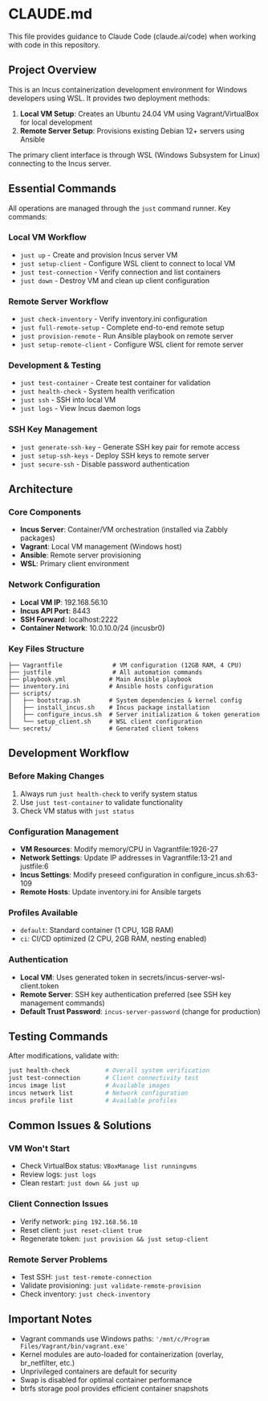 # CLAUDE.md

This file provides guidance to Claude Code (claude.ai/code) when working with code in this repository.

## Project Overview

This is an Incus containerization development environment for Windows developers using WSL. It provides two deployment methods:

1. **Local VM Setup**: Creates an Ubuntu 24.04 VM using Vagrant/VirtualBox for local development
2. **Remote Server Setup**: Provisions existing Debian 12+ servers using Ansible

The primary client interface is through WSL (Windows Subsystem for Linux) connecting to the Incus server.

## Essential Commands

All operations are managed through the `just` command runner. Key commands:

### Local VM Workflow
- `just up` - Create and provision Incus server VM
- `just setup-client` - Configure WSL client to connect to local VM
- `just test-connection` - Verify connection and list containers
- `just down` - Destroy VM and clean up client configuration

### Remote Server Workflow  
- `just check-inventory` - Verify inventory.ini configuration
- `just full-remote-setup` - Complete end-to-end remote setup
- `just provision-remote` - Run Ansible playbook on remote server
- `just setup-remote-client` - Configure WSL client for remote server

### Development & Testing
- `just test-container` - Create test container for validation
- `just health-check` - System health verification
- `just ssh` - SSH into local VM
- `just logs` - View Incus daemon logs

### SSH Key Management
- `just generate-ssh-key` - Generate SSH key pair for remote access
- `just setup-ssh-keys` - Deploy SSH keys to remote server
- `just secure-ssh` - Disable password authentication

## Architecture

### Core Components
- **Incus Server**: Container/VM orchestration (installed via Zabbly packages)
- **Vagrant**: Local VM management (Windows host)  
- **Ansible**: Remote server provisioning
- **WSL**: Primary client environment

### Network Configuration
- **Local VM IP**: 192.168.56.10
- **Incus API Port**: 8443
- **SSH Forward**: localhost:2222
- **Container Network**: 10.0.10.0/24 (incusbr0)

### Key Files Structure
```
├── Vagrantfile              # VM configuration (12GB RAM, 4 CPU)
├── justfile                 # All automation commands
├── playbook.yml            # Main Ansible playbook
├── inventory.ini           # Ansible hosts configuration
├── scripts/
│   ├── bootstrap.sh        # System dependencies & kernel config
│   ├── install_incus.sh    # Incus package installation  
│   ├── configure_incus.sh  # Server initialization & token generation
│   └── setup_client.sh     # WSL client configuration
└── secrets/                # Generated client tokens
```

## Development Workflow

### Before Making Changes
1. Always run `just health-check` to verify system status
2. Use `just test-container` to validate functionality
3. Check VM status with `just status`

### Configuration Management
- **VM Resources**: Modify memory/CPU in Vagrantfile:1926-27
- **Network Settings**: Update IP addresses in Vagrantfile:13-21 and justfile:6
- **Incus Settings**: Modify preseed configuration in configure_incus.sh:63-109
- **Remote Hosts**: Update inventory.ini for Ansible targets

### Profiles Available
- `default`: Standard container (1 CPU, 1GB RAM)
- `ci`: CI/CD optimized (2 CPU, 2GB RAM, nesting enabled)

### Authentication
- **Local VM**: Uses generated token in secrets/incus-server-wsl-client.token
- **Remote Server**: SSH key authentication preferred (see SSH key management commands)
- **Default Trust Password**: `incus-server-password` (change for production)

## Testing Commands

After modifications, validate with:
```bash
just health-check          # Overall system verification
just test-connection       # Client connectivity test
incus image list           # Available images
incus network list         # Network configuration
incus profile list         # Available profiles
```

## Common Issues & Solutions

### VM Won't Start
- Check VirtualBox status: `VBoxManage list runningvms`
- Review logs: `just logs`
- Clean restart: `just down && just up`

### Client Connection Issues  
- Verify network: `ping 192.168.56.10`
- Reset client: `just reset-client true`
- Regenerate token: `just provision && just setup-client`

### Remote Server Problems
- Test SSH: `just test-remote-connection`
- Validate provisioning: `just validate-remote-provision`
- Check inventory: `just check-inventory`

## Important Notes

- Vagrant commands use Windows paths: `'/mnt/c/Program Files/Vagrant/bin/vagrant.exe'`
- Kernel modules are auto-loaded for containerization (overlay, br_netfilter, etc.)
- Unprivileged containers are default for security
- Swap is disabled for optimal container performance
- btrfs storage pool provides efficient container snapshots